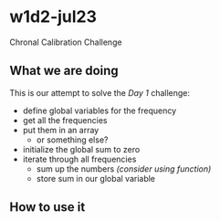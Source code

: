 # w1d2-jul23
Chronal Calibration Challenge

## What we are doing

This is our attempt to solve the *Day 1* challenge:

- define global variables for the frequency
- get all the frequencies
- put them in an array
  - or something else? 
- initialize the global sum to zero
- iterate through all frequencies
  - sum up the numbers _(consider using function)_
  - store sum in our global variable

## How to use it
